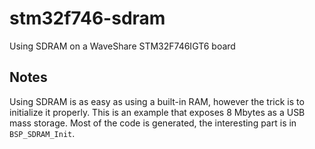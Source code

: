 # stm32f746-sdram
Using SDRAM on a WaveShare STM32F746IGT6 board

## Notes
Using SDRAM is as easy as using a built-in RAM, however the trick is to initialize it properly. This is an example that exposes 8 Mbytes as a USB mass storage. Most of the code is generated, the interesting part is in `BSP_SDRAM_Init`.

